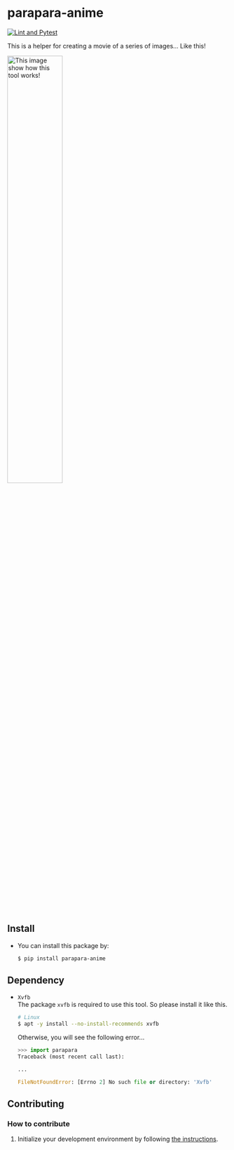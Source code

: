 # parapara-anime

[![Lint and Pytest](https://github.com/siruku6/parapara-anime/actions/workflows/lint_and_test.yml/badge.svg)](https://github.com/siruku6/parapara-anime/actions/workflows/lint_and_test.yml)

This is a helper for creating a movie of a series of images... Like this!

<!-- The sample image for a behavior of this tool -->
<img src="docs/images/240630_parapara_anime_demo.gif" width="50%" alt="This image show how this tool works!">

## Install

- You can install this package by:
    ```bash
    $ pip install parapara-anime
    ```


## Dependency

- `Xvfb`  
The package `xvfb` is required to use this tool. So please install it like this.
    ```bash
    # Linux
    $ apt -y install --no-install-recommends xvfb
    ```
    Otherwise, you will see the following error...
    ```python
    >>> import parapara
    Traceback (most recent call last):

    ...

    FileNotFoundError: [Errno 2] No such file or directory: 'Xvfb'
    ```


## Contributing

### How to contribute

1. Initialize your development environment by following [the instructions](/docs/DEV_ENVIRONMENT.md).

